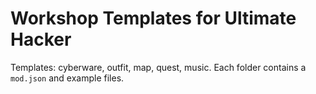 # Workshop Templates for Ultimate Hacker
Templates: cyberware, outfit, map, quest, music.
Each folder contains a `mod.json` and example files.
